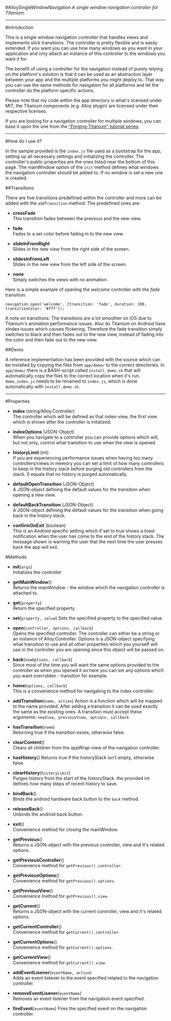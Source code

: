 #AlloySingleWindowNavigation
*A single window navigation controller for Titanium.*

---
#Introduction

This is a single window navigation controller that handles views and implements slick transitions. The controller is pretty flexible and is easily extended. If you want you can use how many windows as you want in your application and only attach an instance of this controller to the windows you want it for.

The benefit of using a controller for the navigation instead of purely relying on the platform's solution is that it can be used as an abstraction layer between your app and the multiple platforms you might deploy to. That way you can use the same methods for navigation for all platforms and let the controller do the platform specific actions.

Please note that my code within the app directory is what's licensed under MIT, the Titanium components (e.g. Alloy plugin) are licensed under their respective licenses.

If you are looking for a navigation controller for multiple windows, you can base it upon the one from the ["Forging-Titanium" tutorial series](https://github.com/appcelerator-developer-relations/Forging-Titanium/tree/master/ep-002).

---
#How do I use it?

In the sample provided is the `index.js` file used as a bootstrap for the app, setting up all necessary settings and initializing the controller. The controller's public properties are the ones listed near the bottom of this page. The mainWindow option of the `init` method defines what windows the navigation controller should be added to. If no window is set a new one is created.

##Transitions

There are five transitions predefined within the controller and more can be added with the `addTransition` method. The predefined ones are:

* **crossFade**  
This transition fades between the previous and the new view.

* **fade**  
Fades to a set color before fading in to the new view.

* **slideInFromRight**  
Slides in the new view from the right side of the screen.

* **slidesInFromLeft**  
Slides in the new view from  the left side of the screen.

* **none**  
Simply switches the views with no animation.

Here is a simple example of opening the *welcome* controller with the *fade* transition:

```
navigation.open('welcome', {transition: 'fade', duration: 100, transitionColor: '#fff'});
```

A note on transitions: The transitions are a lot smoother on iOS due to Titanium's animation performance issues. Also do Titanium on Android have zIndex issues which causes flickering. Therefore the fade transition simply switches to black and then fades out to the new view, instead of fading into the color and then fade out to the new view.

##Demo

A reference implementation has been provided with the source which can be installed by copying the files from `app/demo/` to the correct directories. In `app/demo/` there is a BASH-script called `install_demo.sh` that will automatically copy the files to the correct location when it's run. `demo_index.js` needs to be renamed to `index.js`, which is done automatically with `install_demo.sh`.

---
#Properties

* **index** (string/Alloy.Controller)  
The controller which will be defined as that index-view, the first view which is shown after the controller is initalized.

* **indexOptions** (JSON-Object)  
When you navigate to a controller you can provide options which will, but not only, control what transition to use when the view is opened.

* **historyLimit** (int)  
If you are experiencing performance issues when having too many controllers/views in memory you can set a limit of how many controllers to keep in the history stack before purging old controllers from the stack. 0 equals that no history is purged automatically.

* **defaultOpenTransition** (JSON-Object)  
A JSON-object defining the default values for the transition when opening a new view.

* **defaultBackTransition** (JSON-Object)  
A JSON-object defining the default values for the transition when going back in the history stack.

* **confirmOnExit** (boolean)  
This is an Android specific setting which if set to true shows a toast notification when the user has come to the end of the history stack. The message shown is warning the user that the next time the user presses back the app will exit.

#Methods
* **init**(`args`)  
Initializes the controller

* **getMainWindow**()  
Returns the mainWindow - the window which the navigation controller is attached to.

* **get**(`property`)  
Return the specified property.

* **set**(`property, value`)
Sets the specified property to the specified value.

* **open**(`controller, options, callback`)  
Opens the specified controller. The controller can either be a string or an instance of Alloy.Controller. Options is a JSON-object specifying what transition to use and all other properties which you yourself will use in the controller you are opening since this object will be passed on.

* **back**(`newOptions, callback`)  
Since most of the time you will want the same options provided to the controller as when you opened it so here you can set any options which you want overridden - transition for example.

* **home**(`options, callback`)  
This is a convenience method for navigating to the index controller.

* **addTransition**(`name, action`)
Action is a function which will be mapped to the name provided. After adding a transition it can be used exactly the same as the existing ones. A transition must accept these arguments: `newView, previousView, options, callback`

* **hasTransition**(`name`)  
Returning true if the transition exists, otherwise false.

* **clearContent**()  
Clears all children from the appWrap-view of the navigation controller.

* **hasHistory**()
Returns true if the historyStack isn't empty, otherwise false.

* **clearHistory**(`historyLimit`)  
Purges history from the start of the historyStack. the provided int defines how many steps of recent history to save.

* **bindBack**()  
Binds the android hardware back button to the `back` method.

* **releaseBack**()  
Unbinds the android back button.

* **exit**()  
Convenience method for closing the mainWindow.

* **getPrevious**()  
Returns a JSON-object with the previous controller, view and it's related options.

* **getPreviousController**()  
Convenience method for `getPrevious().controller`.

* **getPreviousOptions**()  
Convenience method for `getPrevious().options`.

* **getPreviousView**()  
Convenience method for `getPrevious().view`.

* **getCurrent**()  
Returns a JSON-object with the current controller, view and it's related options.

* **getCurrentController**()  
Convenience method for `getCurrent().controller`.

* **getCurrentOptions**()  
Convenience method for `getCurrent().options`.

* **getCurrentView**()  
Convenience method for `getCurrent().view`.

* **addEventLisener**(`eventName, action`)  
Adds an event listener to the event specified related to the navigation controller.

* **removeEventLisener**(`eventName`)  
Removes an event listener from the navigation event specified.

* **fireEvent**(`eventName`)
Fires the specified event on the navigation controller.
